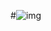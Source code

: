 #![img](https://user-images.githubusercontent.com/105211823/231998569-0e7960af-57d7-494e-b922-33b3758d2e67.png)
